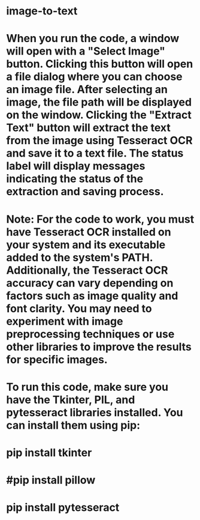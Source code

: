 # image-to-text

# When you run the code, a window will open with a "Select Image" button. Clicking this button will open a file dialog where you can choose an image file. After selecting an image, the file path will be displayed on the window. Clicking the "Extract Text" button will extract the text from the image using Tesseract OCR and save it to a text file. The status label will display messages indicating the status of the extraction and saving process.

# Note: For the code to work, you must have Tesseract OCR installed on your system and its executable added to the system's PATH. Additionally, the Tesseract OCR accuracy can vary depending on factors such as image quality and font clarity. You may need to experiment with image preprocessing techniques or use other libraries to improve the results for specific images.


# To run this code, make sure you have the Tkinter, PIL, and pytesseract libraries installed. You can install them using pip:

# pip install tkinter
# #pip install pillow
# pip install pytesseract
